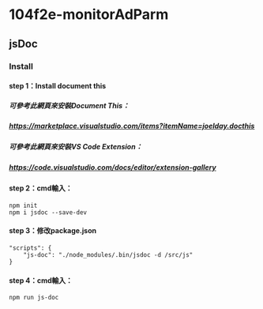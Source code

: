 # 104f2e-monitorAdParm

## jsDoc

### Install

#### step 1：Install document this
##### 可參考此網頁來安裝Document This：
##### https://marketplace.visualstudio.com/items?itemName=joelday.docthis

##### 可參考此網頁來安裝VS Code Extension：
##### https://code.visualstudio.com/docs/editor/extension-gallery

#### step 2：cmd輸入：
	npm init
	npm i jsdoc --save-dev

#### step 3：修改package.json
 	"scripts": {
   	 	"js-doc": "./node_modules/.bin/jsdoc -d /src/js"
 	}

#### step 4：cmd輸入：
	npm run js-doc

